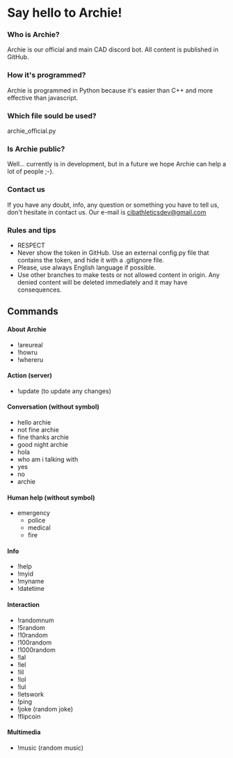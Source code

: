 # Say hello to Archie!
### Who is Archie?
Archie is our official and main CAD discord bot. All content is published in GitHub.
### How it's programmed?
Archie is programmed in Python because it's easier than C++ and more effective than javascript.
### Which file sould be used?
archie_official.py
### Is Archie public?
Well... currently is in development, but in a future we hope Archie can help a lot of people ;-).
### Contact us
If you have any doubt, info, any question or something you have to tell us, don't hesitate in contact us. Our e-mail is cibathleticsdev@gmail.com
### Rules and tips
   - RESPECT
   - Never show the token in GitHub. Use an external config.py file that contains the token, and hide it with a .gitignore file.
   - Please, use always English language if possible.
   - Use other branches to make tests or not allowed content in origin. Any denied content will be deleted immediately and it may have consequences.

## Commands
#### About Archie
   - !areureal
   - !howru
   - !whereru

#### Action (server)
   - !update (to update any changes)

#### Conversation (without symbol)
   - hello archie
   - not fine archie
   - fine thanks archie
   - good night archie
   - hola
   - who am i talking with
   - yes
   - no
   - archie

#### Human help (without symbol)
   - emergency
     - police
     - medical
     - fire

#### Info
   - !help
   - !myid
   - !myname
   - !datetime

#### Interaction
   - !randomnum
   - !5random
   - !10random
   - !100random
   - !1000random
   - !lal
   - !lel
   - !lil
   - !lol
   - !lul
   - !letswork
   - !ping
   - !joke (random joke)
   - !flipcoin

#### Multimedia
   - !music (random music)
